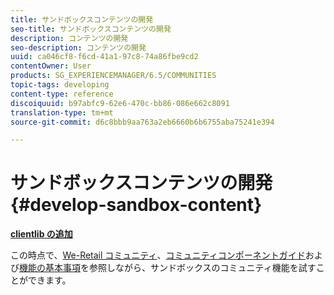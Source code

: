 ```yaml
---
title: サンドボックスコンテンツの開発
seo-title: サンドボックスコンテンツの開発
description: コンテンツの開発
seo-description: コンテンツの開発
uuid: ca046cf8-f6cd-41a1-97c8-74a86fbe9cd2
contentOwner: User
products: SG_EXPERIENCEMANAGER/6.5/COMMUNITIES
topic-tags: developing
content-type: reference
discoiquuid: b97abfc9-62e6-470c-bb86-086e662c8091
translation-type: tm+mt
source-git-commit: d6c8bbb9aa763a2eb6660b6b6755aba75241e394

---
```



# サンドボックスコンテンツの開発  {#develop-sandbox-content}

**[clientlib の追加](add-clientlibs.md)**

この時点で、[We-Retail コミュニティ](../../help/sites-developing/we-retail.md)、[コミュニティコンポーネントガイド](components-guide.md)および[機能の基本事項](essentials.md)を参照しながら、サンドボックスのコミュニティ機能を試すことができます。


